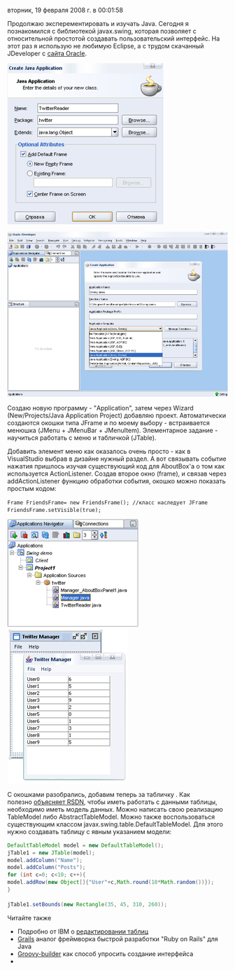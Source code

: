 вторник, 19 февраля 2008 г. в 00:01:58

Продолжаю эксперементировать и изучать Java. Сегодня я познакомился с библиотекой javax.swing, которая позволяет с относительной простотой создавать пользовательский интерфейс. На этот раз я использую не любимую Eclipse, а с трудом скачанный JDeveloper с [сайта Oracle](http://www.oracle.com/technology/software/products/jdev/index.html).

![](../img/Pasted%20image%2020241020013500.png)

![](../img/Pasted%20image%2020241020013509.png)

Создаю новую программу - "Application", затем через Wizard (New/Projects/Java Application Project) добавляю проект. Автоматически создаются окошки типа JFrame и по моему выбору - встраивается менюшка (JMenu + JMenuBar + JMenuItem). Элементарное задание - научиться работать с меню и табличкой (JTable).

Добавить элемент меню как оказалось очень просто - как в VisualStudio выбрав в дизайне нужный раздел. А вот связывать событие нажатия пришлось изучая существующий код для AboutBox'а о том как используется ActionListener. Создав второе окно (frame), и связав через addActionListener функцию обработки события, окошко можно показать простым кодом:

`Frame FriendsFrame= new FriendsFrame(); //класс наследует JFrame   FriendsFrame.setVisible(true);`

![](../img/Pasted%20image%2020241020013520.png)
![](../img/Pasted%20image%2020241020013529.png)

С окошками разобрались, добавим теперь за табличку . Как полезно [объясняет RSDN](http://www.rsdn.ru/article/java/QnAJava.xml), чтобы иметь работать с данными таблицы, необходимо иметь модель данных. Можно написать свою реализацию TableModel либо AbstractTableModel. Можно также воспользоваться существующим классом javax.swing.table.DefaultTableModel. Для этого нужно создавать таблицу с явным указанием модели:  
  
```java
DefaultTableModel model = new DefaultTableModel();  
jTable1 = new JTable(model);  
model.addColumn("Name");  
model.addColumn("Posts");  
for (int c=0; c<10; c++){  
model.addRow(new Object[]{"User"+c,Math.round(10*Math.random())});  
}  
  
jTable1.setBounds(new Rectangle(35, 45, 310, 260));
```

  
Читайте также

- Подробно от IBM о [редактировании таблиц](http://www.ibm.com/developerworks/java/library/j-jtable/)
- [Grails](http://grails.org/Grails+Screencasts) аналог фреймворка быстрой разработки "Ruby on Rails" для Java
- [Groovy-builder](http://www.ibm.com/developerworks/ru/library/j-pg04125/) как способ упросить создание интерфейса
- 